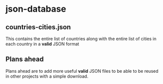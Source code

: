 # json-database

## countries-cities.json
This contains the entire list of countries along with the entire list of cities in each country in a **valid** JSON format

## Plans ahead
Plans ahead are to add more useful **valid** JSON files to be able to be reused in other projects with a simple download.

